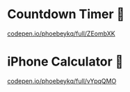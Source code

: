 # Countdown Timer 🚀
<a href="https://codepen.io/phoebeykq/embed/ZEombXK?default-tab=result" target="_blank" rel="noopener ugc nofollow noreferrer">codepen.io/phoebeykq/full/ZEombXK</a>

# iPhone Calculator 🧮
<a href="https://codepen.io/phoebeykq/embed/vYpqQMO?default-tab=result" target="_blank" rel="noopener ugc nofollow noreferrer">codepen.io/phoebeykq/full/vYpqQMO</a>

<!--
### Hi there 👋
-->

<!--
**phoebeykq/phoebeykq** is a ✨ _special_ ✨ repository because its `README.md` (this file) appears on your GitHub profile.

Here are some ideas to get you started:

- 🔭 I’m currently working on ...
- 🌱 I’m currently learning ...
- 👯 I’m looking to collaborate on ...
- 🤔 I’m looking for help with ...
- 💬 Ask me about ...
- 📫 How to reach me: ...
- 😄 Pronouns: ...
- ⚡ Fun fact: ...
-->
